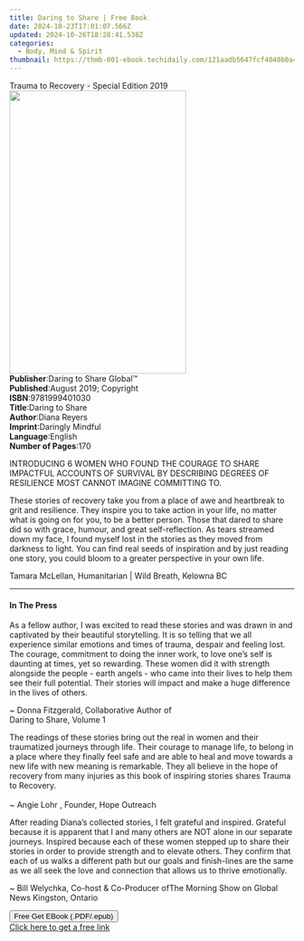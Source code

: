 ```yaml
---
title: Daring to Share | Free Book
date: 2024-10-23T17:01:07.566Z
updated: 2024-10-26T18:28:41.538Z
categories:
  - Body, Mind & Spirit
thumbnail: https://thmb-001-ebook.techidaily.com/121aadb5647fcf4040b0a44dd356995ac94334a0e6e14f5525c55ff418eb705f.jpg
---
```

<main id="book-container">
  <div class="flex flex-col">
    <div class="book-brief flex-1 py-6 px-4 sm:p-6 md:py-10 md:px-8">
      <!-- brief-->
      <div class="book-brief-main">
        Trauma to Recovery - Special Edition 2019
      </div>
    </div>
    <div
      class="book-meta-info flex-1 grid gap-4 col-start-1 col-end-3 row-start-1 sm:mb-6 sm:grid-cols-4 lg:gap-6 lg:col-start-2 lg:row-end-6 lg:row-span-6 lg:mb-0"
    >
      <div
        class="book-meta-info-left place-content-center mt-4 p-4 text-sm leading-6 col-start-2 col-span-2 dark:text-slate-400"
      >
        <img
          class="w-full h-500 object-cover rounded-lg sm:h-255 sm:col-span-2 lg:col-span-full"
          src="https://img-001-ebook.techidaily.com/4cd0ca2692f34d3e622387a635f4335aef8fce7bd529cfd9a9f4b393313e9f1f.jpg"
          alt=""
          width="312"
          height="500"
        />
      </div>
      <div
        class="book-meta-info-right mt-2 col-start-1 row-start-2 col-span-3 self-center"
      >
        <!-- meta data  -->
        <div class="flex flex-col px-4 md:px-8">
          <div class="flex-1">
            <strong>Publisher</strong>:<span class="px-2"
              >Daring to Share Global™</span
            >
          </div>
          <div class="flex-1">
            <strong>Published</strong>:<span class="px-2"
              >August 2019; Copyright</span
            >
          </div>
          <div class="flex-1">
            <strong>ISBN</strong>:<span class="px-2">9781999401030</span>
          </div>
          <div class="flex-1">
            <strong>Title</strong>:<span class="px-2">Daring to Share</span>
          </div>
          <div class="flex-1">
            <strong>Author</strong>:<span class="px-2">Diana Reyers</span>
          </div>
          <div class="flex-1">
            <strong>Imprint</strong>:<span class="px-2">Daringly Mindful</span>
          </div>
          <div class="flex-1">
            <strong>Language</strong>:<span class="px-2">English</span>
          </div>
          <div class="flex-1">
            <strong>Number of Pages</strong>:<span class="px-2">170</span>
          </div>
        </div>
      </div>
    </div>
    <div class="book-description flex-1 py-6 px-4 sm:p-6 md:py-10 md:px-8">
      <div class="book-description-main">
        <div accordion-content="" id="description">
          <p>
            INTRODUCING 6 WOMEN WHO FOUND THE COURAGE TO SHARE<br />IMPACTFUL
            ACCOUNTS OF SURVIVAL BY DESCRIBING DEGREES OF<br />RESILIENCE MOST
            CANNOT IMAGINE COMMITTING TO.
          </p>
          <p>
            These stories of recovery take you from a place of awe and
            heartbreak to grit and resilience. They inspire you to take action
            in your life, no matter what is going on for you, to be a better
            person. Those that dared to share did so with grace, humour, and
            great self-reflection. As tears streamed down my face, I found
            myself lost in the stories as they moved from darkness to light. You
            can find real seeds of inspiration and by just reading one story,
            you could bloom to a greater perspective in your own life.
          </p>
          <p>Tamara McLellan, Humanitarian | Wild Breath, Kelowna BC</p>
        </div>
      </div>
    </div>
    <div class="book-excerpts flex-1 py-6 px-4 sm:p-6 md:py-10 md:px-8">
      <!-- excerpts-->
      <div class="book-excerpts-main">
        <hr />
        <h4 class="placeholder placeholder-heading">
          <span>In The Press</span>
        </h4>
        <p></p>
        <p>
          As a fellow author, I was excited to read these stories and was drawn
          in and captivated by their beautiful storytelling. It is so telling
          that we all experience similar emotions and times of trauma, despair
          and feeling lost. The courage, commitment to doing the inner work, to
          love one’s self is daunting at times, yet so rewarding. These women
          did it with strength alongside the people - earth angels - who came
          into their lives to help them see their full potential. Their stories
          will impact and make a huge difference in the lives of others.
        </p>
        <p>
          ~ Donna Fitzgerald, Collaborative Author of<br />Daring to Share,
          Volume 1
        </p>
        <p>
          The readings of these stories bring out the real in women and their
          traumatized journeys through&nbsp;life.&nbsp;Their courage to
          manage&nbsp;life, to belong in a place where they finally feel safe
          and are able to heal and move towards a new life&nbsp;with new
          meaning&nbsp;is remarkable. They all believe in the hope of recovery
          from many injuries&nbsp;as this book of inspiring stories shares
          Trauma to Recovery.&nbsp;&nbsp;<br />&nbsp;<br />~ Angie Lohr ,
          Founder,&nbsp;Hope Outreach
        </p>
        <p>
          After reading Diana’s collected&nbsp;stories, I felt grateful and
          inspired. Grateful because it is apparent that I and many others are
          NOT alone in our separate journeys. Inspired because each of these
          women stepped up to share their stories in order&nbsp;to provide
          strength and to elevate others. They confirm that each of us walks a
          different path but our goals and finish-lines&nbsp;are the same as we
          all seek the love and connection that allows us to thrive
          emotionally.&nbsp;
        </p>
        <p>
          ~ Bill Welychka, Co-host &amp; Co-Producer ofThe Morning Show on
          Global News&nbsp;Kingston, Ontario
        </p>
        <p></p>
      </div>
    </div>
    <div
      class="book-about-author flex-1 py-6 px-4 sm:p-6 md:py-10 md:px-8"
    ></div>
    <div class="book-free-get flex-1 py-6 px-4 sm:p-6 md:py-10 md:px-8">
      <button
        id="btn-free-get"
        class="bg-blue-500 hover:bg-blue-700 text-white font-bold py-2 px-4 rounded"
      >
        Free Get EBook (.PDF/.epub)
      </button>
      <div id="countdown-display" class="px-2 text-lg mt-2"></div>
      <a
        id="free-link"
        class="hidden bg-blue-500 hover:bg-blue-700 text-white font-bold py-2 px-4 rounded"
        href="https://www.ebooks.com/en-us/book/210159669/daring-to-share/diana-reyers/"
        target="_blank"
        >Click here to get a free link</a
      >
    </div>
    <script>
      let countdownTime = 0;
      let countdownInterval = null;
      document
        .getElementById('btn-free-get')
        .addEventListener('click', startCountdown);
      function startCountdown() {
        countdownTime = new Date().getTime() + 60000 * 3;
        countdownInterval = setInterval(updateCountdown, 1000);
        document.getElementById('btn-free-get').disabled = true;
        document
          .getElementById('btn-free-get')
          .classList.add('bg-gray-500', 'cursor-not-allowed');
      }
      function updateCountdown() {
        let currentTime = new Date().getTime();
        let timeLeft = countdownTime - currentTime;
        let secondsLeft = Math.floor(timeLeft / 1000);
        document.getElementById('countdown-display').innerHTML =
          `Remaining time: ${secondsLeft} seconds.`;
        if (secondsLeft <= 0) {
          clearInterval(countdownInterval);
          document.getElementById('btn-free-get').classList.add('hidden');
          document.getElementById('free-link').classList.remove('hidden');
          document.getElementById('countdown-display').innerHTML = '';
        }
      }
    </script>
  </div>
</main>

<ins class="adsbygoogle"
      style="display:block"
      data-ad-client="ca-pub-7571918770474297"
      data-ad-slot="8358498916"
      data-ad-format="auto"
      data-full-width-responsive="true"></ins>
    